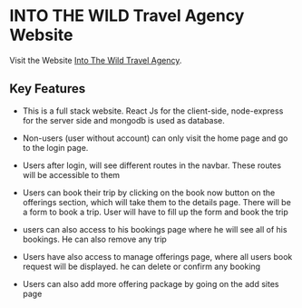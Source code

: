 # INTO THE WILD Travel Agency Website

Visit the Website [Into The Wild Travel Agency](https://travel-agency-9c0f2.web.app/).

## Key Features

* This is a full stack website. React Js for the client-side, node-express for the server side and mongodb is used as database.

* Non-users (user without account) can only visit the home page and go to the login page.

* Users after login, will see different routes in the navbar. These routes will be accessible to them

* Users can book their trip by clicking on the book now button on the offerings section, which will take them to the details page. There will be a form to book a trip. User will have to fill up the form and book the trip

* users can also access to his bookings page where he will see all of his bookings. He can also remove any trip

* Users have also access to manage offerings page, where all users book request will be displayed. he can delete or confirm any booking

* Users can also add more offering package by going  on the add sites page